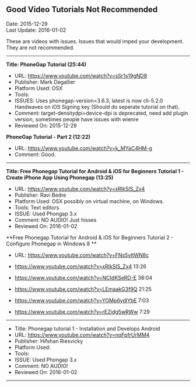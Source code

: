 ## Good Video Tutorials Not Recommended ##
Date: 2015-12-29<br>
Last Update: 2016-01-02

These are videos with issues. Issues that would imped your development. They are not recommended.

----

**Title: PhoneGap Tutorial (25:44)**
* URL: https://www.youtube.com/watch?v=sSr1s19gND8
* Publisher: Mark Degallier
* Platform Used: OSX
* Tools: 
* ISSUES: Uses phonegap-version=3.6.3, latest is now cli-5.2.0 Handwaves on iOS Signing key (Should do seperate tutorial on that).
* Comment: target-densitydpi=device-dpi is deprecated, need add plugin version, sometimes people have issues with wienre
* Reviewed On: 2015-12-29

**PhoneGap Tutorial - Part 2 (12:22)**
* URL: https://www.youtube.com/watch?v=k_MYaC4HM-g
* Comment: Good.

----

**Title: Free Phonegap Tutorial for Android & iOS for Beginners Tutorial 1 - Create iPhone App Using Phonegap (13:25)**
* URL: https://www.youtube.com/watch?v=xRIkSlS_Zx4
* Publisher: Ravi Bedre
* Platform Used: OSX possibly on virtual machine, on Windows.
* Tools: Text editors
* ISSUE: Used Phongap 3.x
* Comment: NO AUDIO! Just hisses
* Reviewed On: 2016-01-02

**Free Phonegap Tutorial for Android & iOS for Beginners Tutorial 2 - Configure Phonegap in Windows 8 **
* URL: https://www.youtube.com/watch?v=FNs5vItWN8c

* https://www.youtube.com/watch?v=xRIkSlS_Zx4 13:26
* https://www.youtube.com/watch?v=NCIdKSeRD-E 38:04
* https://www.youtube.com/watch?v=LEmaakG3f9Q 21:25
* https://www.youtube.com/watch?v=YOMp6ydlYbE 7:03
* https://www.youtube.com/watch?v=rEZidg5wRWw 7:29

----

* Title: Phonegap tutorial 1 - Installation and Develops Android
* URL: https://www.youtube.com/watch?v=nqFpfrUrMM4
* Publisher: Hifshan Riesvicky
* Platform Used: 
* Tools: 
* ISSUE: Used Phongap 3.x
* Comment: NO AUDIO!
* Reviewed On: 2016-01-02

----


